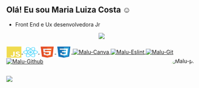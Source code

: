 ## Olá! Eu sou Maria Luiza Costa ☺️
 - Front End e Ux desenvolvedora Jr
<div align="center">
  <a href="https://github.com/MariaLuizaSantana">
  <img height="180em" src="https://github-readme-stats.vercel.app/api?username=MariaLuizaSantana&show_icons=true&theme=dracula&include_all_commits=true&count_private=true"/>
</div>
<div style="display: inline_block"><br>
  <img align="center" alt="Malu-Js" height="30" width="40" src="https://raw.githubusercontent.com/devicons/devicon/master/icons/javascript/javascript-plain.svg">
  <img align="center" alt="Malu-React" height="30" width="40" src="https://raw.githubusercontent.com/devicons/devicon/master/icons/react/react-original.svg">
  <img align="center" alt="Malu-HTML" height="30" width="40" src="https://raw.githubusercontent.com/devicons/devicon/master/icons/html5/html5-original.svg">
  <img align="center" alt="Malu-CSS" height="30" width="40" src="https://raw.githubusercontent.com/devicons/devicon/master/icons/css3/css3-original.svg">
  <img align="center" alt="Malu-Canva" height="30" width="40" src = "https://cdn.jsdelivr.net/gh/devicons/devicon/icons/canva/canva-original.svg">
  <img align="center" alt="Malu-Eslint" height="30" width="40" src = "https://cdn.jsdelivr.net/gh/devicons/devicon/icons/eslint/eslint-original.svg">
  <img align="center" alt="Malu-Git" height="30" width="40" src = "https://cdn.jsdelivr.net/gh/devicons/devicon/icons/git/git-original.svg">
  <img align="center" alt="Malu-Github" height="30" width="40" src = "https://cdn.jsdelivr.net/gh/devicons/devicon/icons/github/github-original.svg">
  <a href="https://picasion.com/"><img src="https://i.picasion.com/pic92/0246a171525e83cbe746d22b017c23b3.gif" align="right" height="150" style="border-radius:50px;" alt="Malu-pic" /></a><br /><a href="https://picasion.com/"></a>
</div>
  
  ##
  
  <div> 
  <a href="https://www.linkedin.com/in/maria-luiza-costaa" target="_blank"><img src="https://img.shields.io/badge/-LinkedIn-%230077B5?style=for-the-badge&logo=linkedin&logoColor=white" target="_blank"></a> 
</div>

